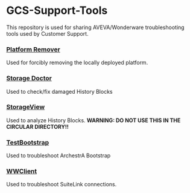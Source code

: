 # GCS-Support-Tools

This repository is used for sharing AVEVA/Wonderware troubleshooting tools used by Customer Support.

### <b>[Platform Remover](Platform%20Remover.zip)</b>
Used for forcibly removing the locally deployed platform.

### <b>[Storage Doctor](Storage%20Doctor.zip)</b>
Used to check/fix damaged History Blocks

### <b>[StorageView](StorageView.zip)</b>
Used to analyze History Blocks. <b>WARNING: DO NOT USE THIS IN THE CIRCULAR DIRECTORY!!</b>

### <b>[TestBootstrap](TestBootstrap.zip)</b>
Used to troubleshoot ArchestrA Bootstrap

### <b>[WWClient](WWClient.zip)</b>
Used to troubleshoot SuiteLink connections.
